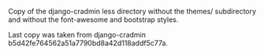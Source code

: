 Copy of the django-cradmin less directory without the themes/
subdirectory and without the font-awesome and bootstrap styles.
 
Last copy was taken from django-cradmin b5d42fe764562a51a7790bd8a42d118addf5c77a.
